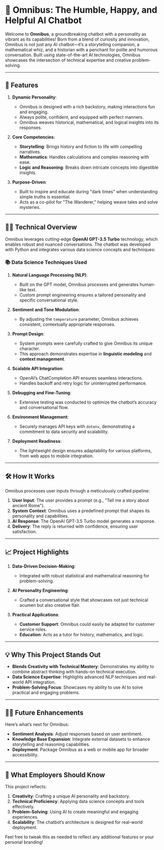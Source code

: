 
# 🤖 **Omnibus: The Humble, Happy, and Helpful AI Chatbot**

Welcome to **Omnibus**, a groundbreaking chatbot with a personality as vibrant as its capabilities! Born from a blend of curiosity and innovation, Omnibus is not just any AI chatbot—it’s a storytelling companion, a mathematical whiz, and a historian with a penchant for polite and humorous conversation. Built using state-of-the-art AI technologies, Omnibus showcases the intersection of technical expertise and creative problem-solving.

---

## 🚀 **Features**

1. **Dynamic Personality**:
   - Omnibus is designed with a rich backstory, making interactions fun and engaging.
   - Always polite, confident, and equipped with perfect manners.
   - Omnibus weaves historical, mathematical, and logical insights into its responses.

2. **Core Competencies**:
   - **Storytelling**: Brings history and fiction to life with compelling narratives.
   - **Mathematics**: Handles calculations and complex reasoning with ease.
   - **Logic and Reasoning**: Breaks down intricate concepts into digestible insights.

3. **Purpose-Driven**:
   - Built to inspire and educate during "dark times" when understanding simple truths is essential.
   - Acts as a co-pilot for "The Wanderer," helping weave tales and solve mysteries.

---

## 🧑‍🔬 **Technical Overview**

Omnibus leverages cutting-edge **OpenAI GPT-3.5 Turbo** technology, which enables robust and nuanced conversations. The chatbot was developed with Python and integrates various data science concepts and techniques:

### 📚 **Data Science Techniques Used**

1. **Natural Language Processing (NLP)**:
   - Built on the GPT model, Omnibus processes and generates human-like text.
   - Custom prompt engineering ensures a tailored personality and specific conversational style.

2. **Sentiment and Tone Modulation**:
   - By adjusting the `temperature` parameter, Omnibus achieves consistent, contextually appropriate responses.

3. **Prompt Design**:
   - System prompts were carefully crafted to give Omnibus its unique character.
   - This approach demonstrates expertise in **linguistic modeling** and **context management**.

4. **Scalable API Integration**:
   - OpenAI’s ChatCompletion API ensures seamless interactions.
   - Handles backoff and retry logic for uninterrupted performance.

5. **Debugging and Fine-Tuning**:
   - Extensive testing was conducted to optimize the chatbot’s accuracy and conversational flow.

6. **Environment Management**:
   - Securely manages API keys with `dotenv`, demonstrating a commitment to data security and scalability.

7. **Deployment Readiness**:
   - The lightweight design ensures adaptability for various platforms, from web apps to mobile integration.

---

## 🛠️ **How It Works**

Omnibus processes user inputs through a meticulously crafted pipeline:
1. **User Input**: The user provides a prompt (e.g., "Tell me a story about ancient Rome").
2. **System Context**: Omnibus uses a predefined prompt that shapes its personality and capabilities.
3. **AI Response**: The OpenAI GPT-3.5 Turbo model generates a response.
4. **Delivery**: The reply is returned with confidence, ensuring user satisfaction.
---

## 📈 **Project Highlights**

1. **Data-Driven Decision-Making**:
   - Integrated with robust statistical and mathematical reasoning for problem-solving.

2. **AI Personality Engineering**:
   - Crafted a conversational style that showcases not just technical acumen but also creative flair.

3. **Practical Applications**:
   - **Customer Support**: Omnibus could easily be adapted for customer service roles.
   - **Education**: Acts as a tutor for history, mathematics, and logic.

---

## 💡 **Why This Project Stands Out**

- **Blends Creativity with Technical Mastery**: Demonstrates my ability to combine abstract thinking with hands-on technical execution.
- **Data Science Expertise**: Highlights advanced NLP techniques and real-world API integration.
- **Problem-Solving Focus**: Showcases my ability to use AI to solve practical and engaging problems.

---

## 👨‍💻 **Future Enhancements**

Here’s what’s next for Omnibus:
- **Sentiment Analysis**: Adjust responses based on user sentiment.
- **Knowledge Base Expansion**: Integrate external datasets to enhance storytelling and reasoning capabilities.
- **Deployment**: Package Omnibus as a web or mobile app for broader accessibility.

---

## 🎯 **What Employers Should Know**

This project reflects:
1. **Creativity**: Crafting a unique AI personality and backstory.
2. **Technical Proficiency**: Applying data science concepts and tools effectively.
3. **Problem-Solving**: Using AI to create meaningful and engaging experiences.
4. **Scalability**: The chatbot’s architecture is designed for real-world deployment.



Feel free to tweak this as needed to reflect any additional features or your personal branding!
